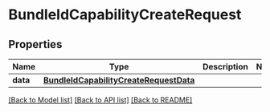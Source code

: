 # BundleIdCapabilityCreateRequest

## Properties
Name | Type | Description | Notes
------------ | ------------- | ------------- | -------------
**data** | [**BundleIdCapabilityCreateRequestData**](BundleIdCapabilityCreateRequestData.md) |  | 

[[Back to Model list]](../README.md#documentation-for-models) [[Back to API list]](../README.md#documentation-for-api-endpoints) [[Back to README]](../README.md)


